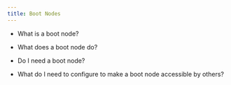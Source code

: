 ```yaml
---
title: Boot Nodes
---
```


* What is a boot node?

* What does a boot node do?

* Do I need a boot node?

* What do I need to configure to make a boot node accessible by others?
